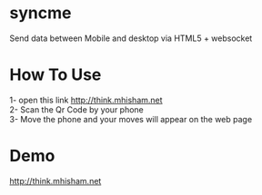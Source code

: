 # syncme
Send data between Mobile and desktop via HTML5 + websocket

# How To Use
1- open this link http://think.mhisham.net  
2- Scan the Qr Code by your phone  
3- Move the phone and your moves will appear on the web page

# Demo
http://think.mhisham.net
